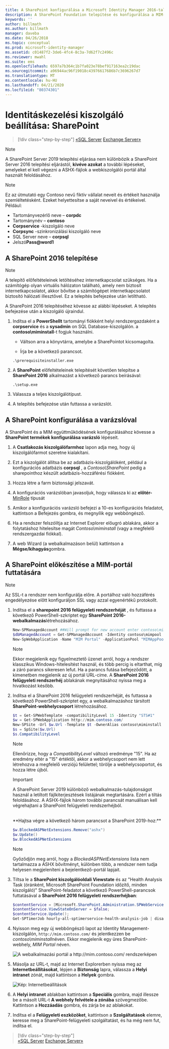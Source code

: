 ```yaml
---
title: A SharePoint konfigurálása a Microsoft Identity Manager 2016-tal való használathoz | Microsoft Docs
description: A SharePoint Foundation telepítése és konfigurálása a MIM-portál oldalának üzemeltetéséhez.
keywords: ''
author: billmath
ms.author: billmath
manager: daveba
ms.date: 04/26/2018
ms.topic: conceptual
ms.prod: microsoft-identity-manager
ms.assetid: c01487f2-3de6-4fc4-8c3a-7d62f7c2496c
ms.reviewer: mwahl
ms.suite: ems
ms.openlocfilehash: 6597a7b364c1b7fa023e78bef917163ea2c19dac
ms.sourcegitcommit: a96944ac96f19018c43976617686b7c3696267d7
ms.translationtype: MT
ms.contentlocale: hu-HU
ms.lasthandoff: 04/21/2020
ms.locfileid: "80374301"
---
```

# <a name="set-up-an-identity-management-server-sharepoint"></a>Identitáskezelési kiszolgáló beállítása: SharePoint

> [!div class="step-by-step"]
> [«SQL Server](prepare-server-sql2016.md)
> [Exchange Server»](prepare-server-exchange.md)
> 

> [!NOTE]
> A SharePoint Server 2019 telepítési eljárása nem különbözik a SharePoint Server 2016 telepítési eljárástól, **kivéve azokat** a további lépéseket, amelyeket el kell végezni a ASHX-fájlok a webkiszolgálói portál által használt feloldásához.

> [!NOTE]
> Ez az útmutató egy Contoso nevű fiktív vállalat neveit és értékeit használja szemléltetésként. Ezeket helyettesítse a saját neveivel és értékeivel. Például:
> - Tartományvezérlő neve – **corpdc**
> - Tartománynév – **contoso**
> - **Corpservice** -kiszolgáló neve
> - **Corpsync** -szinkronizálási kiszolgáló neve
> - SQL Server neve – **corpsql**
> - Jelszó<strong>Pass@word1</strong>


## <a name="install-sharepoint-2016"></a>A **SharePoint 2016** telepítése

> [!NOTE]
> A telepítő előfeltételeinek letöltéséhez internetkapcsolat szükséges. Ha a számítógép olyan virtuális hálózaton található, amely nem biztosít internetkapcsolatot, akkor bővítse a számítógépet internetkapcsolatot biztosító hálózati illesztővel. Ez a telepítés befejezése után letiltható.

A SharePoint 2016 telepítéséhez kövesse az alábbi lépéseket. A telepítés befejezése után a kiszolgáló újraindul.

1.  Indítsa el a **PowerShellt** tartományi fiókként helyi rendszergazdaként a **corpservice** és a **sysadmin** on SQL Database-kiszolgálón. a **contoso\miminstall**-t fogjuk használni.

    -   Váltson arra a könyvtárra, amelybe a SharePointot kicsomagolta.

    -   Írja be a következő parancsot.
    ```
    .\prerequisiteinstaller.exe
    ```

2.  A **SharePoint** előfeltételeinek telepítését követően telepítse a **SharePoint 2016** alkalmazást a következő parancs beírásával:

    ```
    .\setup.exe
    ```

3.  Válassza a teljes kiszolgálótípust.

4.  A telepítés befejezése után futtassa a varázslót.

## <a name="run-the-wizard-to-configure-sharepoint"></a>A SharePoint konfigurálása a varázslóval

A SharePoint és a MIM együttműködésének konfigurálásához kövesse a **SharePoint termékek konfigurálása varázsló** lépéseit.

1. A **Csatlakozás kiszolgálófarmhoz** lapon adja meg, hogy új kiszolgálófarmot szeretne kialakítani.

2. Ezt a kiszolgálót állítsa be az adatbázis-kiszolgálóként, például a konfigurációs adatbázis **corpsql** , a *Contoso\SharePoint* pedig a sharepointhoz készült adatbázis-hozzáférési fiókként.
3. Hozza létre a farm biztonsági jelszavát.

4. A konfigurációs varázslóban javasoljuk, hogy válassza ki az **előtér-** [MinRole](/sharepoint/install/overview-of-minrole-server-roles-in-sharepoint-server) típusát

5. Amikor a konfigurációs varázsló befejezi a 10-es konfigurációs feladatot, kattintson a Befejezés gombra, és megnyílik egy webböngésző.

6. Ha a rendszer felszólítja az Internet Explorer előugró ablakára, akkor a folytatáshoz hitelesítse magát *Contoso\miminstall* (vagy a megfelelő rendszergazdai fiókkal).

7. A web Wizard (a webalkalmazáson belül) kattintson a **Mégse/kihagyás**gombra.


## <a name="prepare-sharepoint-to-host-the-mim-portal"></a>A SharePoint előkészítése a MIM-portál futtatására

> [!NOTE]
> Az SSL-t a rendszer nem konfigurálja előre. A portálhoz való hozzáférés engedélyezése előtt konfiguráljon SSL vagy azzal egyenértékű protokollt.

1. Indítsa el a **sharepoint 2016 felügyeleti rendszerhéját** , és futtassa a következő PowerShell-szkriptet egy **SharePoint 2016-webalkalmazás**létrehozásához.

    ```PowerShell
    New-SPManagedAccount ##Will prompt for new account enter contoso\mimpool 
    $dbManagedAccount = Get-SPManagedAccount -Identity contoso\mimpool
    New-SpWebApplication -Name "MIM Portal" -ApplicationPool "MIMAppPool" -ApplicationPoolAccount $dbManagedAccount -AuthenticationMethod "Kerberos" -Port 80 -URL http://mim.contoso.com
    ```

    > [!NOTE]
    > Ekkor megjelenik egy figyelmeztető üzenet arról, hogy a rendszer klasszikus Windows-hitelesítést használ, és több percig is eltarthat, míg a záró parancs sikeresen lefut. Ha a parancs futása befejeződött, a kimenetben megjelenik az új portál URL-címe. A **SharePoint 2016 felügyeleti rendszerhéj** ablakának megnyitásához nyissa meg a hivatkozást később.

2. Indítsa el a SharePoint 2016 felügyeleti rendszerhéját, és futtassa a következő PowerShell-szkriptet egy, a webalkalmazáshoz társított **SharePoint-webhelycsoport** létrehozásához.
    ```PowerShell
    $t = Get-SPWebTemplate -compatibilityLevel 15 -Identity "STS#1"
    $w = Get-SPWebApplication http://mim.contoso.com/
    New-SPSite -Url $w.Url -Template $t -OwnerAlias contoso\miminstall -CompatibilityLevel 15 -Name "MIM Portal"
    $s = SpSite($w.Url)
    $s.CompatibilityLevel
    ```
    > [!NOTE]
    > Ellenőrizze, hogy a *CompatibilityLevel* változó eredménye "15". Ha az eredmény eltér a "15" értéktől, akkor a webhelycsoport nem lett létrehozva a megfelelő verziójú felülettel; törölje a webhelycsoportot, és hozza létre újból.

    > [!IMPORTANT]
    > A SharePoint Server 2019 különböző webalkalmazás-tulajdonságot használ a letiltott fájlkiterjesztések listájának megtartására. Ezért a tiltás feloldásához. A ASHX-fájlok három további parancsát manuálisan kell végrehajtani a SharePoint felügyeleti rendszerhéjból.
    <br/>
    **Hajtsa végre a következő három parancsot a SharePoint 2019-hoz:**

    ```PowerShell
    $w.BlockedASPNetExtensions.Remove("ashx")
    $w.Update()
    $w.BlockedASPNetExtensions
    ```
   > [!NOTE]
   > Győződjön meg arról, hogy a *BlockedASPNetExtensions* lista nem tartalmazza a ASHX bővítményt, különben több, a rendszer nem tudja helyesen megjeleníteni a bejelentkező-portál lapjait.


3. Tiltsa le a **SharePoint kiszolgálóoldali Viewstate** és az "Health Analysis Task (óránként, Microsoft SharePoint Foundation időzítő, minden kiszolgáló)" SharePoint-feladatot a következő PowerShell-parancsok futtatásával a **SharePoint 2016 felügyeleti rendszerhéjban**:

   ```PowerShell
   $contentService = [Microsoft.SharePoint.Administration.SPWebService]::ContentService;
   $contentService.ViewStateOnServer = $false;
   $contentService.Update();
   Get-SPTimerJob hourly-all-sptimerservice-health-analysis-job | disable-SPTimerJob
   ```

4. Nyisson meg egy új webböngésző lapot az Identity Management-kiszolgálón, `http://mim.contoso.com/` és jelentkezzen be *contoso\miminstall*néven.  Ekkor megjelenik egy üres SharePoint-webhely, *MIM Portal* néven.

    ![A webalkalmazási portál a http://mim.contoso.com/ rendszerképen](media/prepare-server-sharepoint/MIM_DeploySP1new.png)

5. Másolja az URL-t, majd az Internet Explorerben nyissa meg az **Internetbeállításokat**, lépjen a **Biztonság** lapra, válassza a **Helyi intranet** zónát, majd kattintson a **Helyek** gombra.

    ![Kép: Internetbeállítások](media/MIM-DeploySP2.png)

6. A **Helyi intranet** ablakban kattintson a **Speciális** gombra, majd illessze be a másolt URL-t **A webhely felvétele a zónába** szövegmezőbe. Kattintson a **Hozzáadás** gombra, és zárja be az ablakokat.

7. Indítsa el a **Felügyeleti eszközöket**, kattintson a **Szolgáltatások** elemre, keresse meg a SharePoint-felügyeleti szolgáltatást, és ha még nem fut, indítsa el.

> [!div class="step-by-step"]  
> [«SQL Server](prepare-server-sql2016.md)
> [Exchange Server»](prepare-server-exchange.md)
